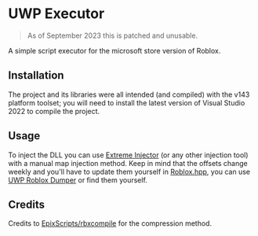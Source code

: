 # UWP Executor
> As of September 2023 this is patched and unusable.

A simple script executor for the microsoft store version of Roblox.

## Installation

The project and its libraries were all intended (and compiled) with the v143 platform toolset; you will need to install the latest version of Visual Studio 2022 to compile the project.

## Usage

To inject the DLL you can use [Extreme Injector](https://github.com/master131/ExtremeInjector) (or any other injection tool) with a manual map injection method. Keep in mind that the offsets change weekly and you'll have to update them yourself in [Roblox.hpp](UWP_Executor/Roblox.hpp), you can use [UWP Roblox Dumper](https://github.com/Spoorloos/uwp_roblox_dumper) or find them yourself.

## Credits

Credits to [EpixScripts/rbxcompile](https://github.com/EpixScripts/rbxcompile) for the compression method.

